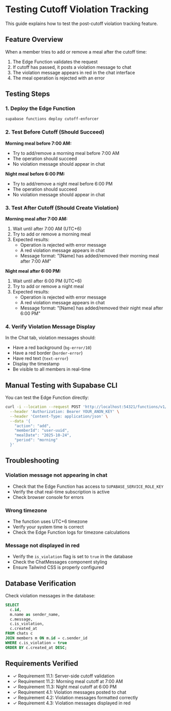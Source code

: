 # Testing Cutoff Violation Tracking

This guide explains how to test the post-cutoff violation tracking feature.

## Feature Overview

When a member tries to add or remove a meal after the cutoff time:
1. The Edge Function validates the request
2. If cutoff has passed, it posts a violation message to chat
3. The violation message appears in red in the chat interface
4. The meal operation is rejected with an error

## Testing Steps

### 1. Deploy the Edge Function

```bash
supabase functions deploy cutoff-enforcer
```

### 2. Test Before Cutoff (Should Succeed)

**Morning meal before 7:00 AM:**
- Try to add/remove a morning meal before 7:00 AM
- The operation should succeed
- No violation message should appear in chat

**Night meal before 6:00 PM:**
- Try to add/remove a night meal before 6:00 PM
- The operation should succeed
- No violation message should appear in chat

### 3. Test After Cutoff (Should Create Violation)

**Morning meal after 7:00 AM:**
1. Wait until after 7:00 AM (UTC+6)
2. Try to add or remove a morning meal
3. Expected results:
   - Operation is rejected with error message
   - A red violation message appears in chat
   - Message format: "[Name] has added/removed their morning meal after 7:00 AM"

**Night meal after 6:00 PM:**
1. Wait until after 6:00 PM (UTC+6)
2. Try to add or remove a night meal
3. Expected results:
   - Operation is rejected with error message
   - A red violation message appears in chat
   - Message format: "[Name] has added/removed their night meal after 6:00 PM"

### 4. Verify Violation Message Display

In the Chat tab, violation messages should:
- Have a red background (`bg-error/10`)
- Have a red border (`border-error`)
- Have red text (`text-error`)
- Display the timestamp
- Be visible to all members in real-time

## Manual Testing with Supabase CLI

You can test the Edge Function directly:

```bash
curl -i --location --request POST 'http://localhost:54321/functions/v1/cutoff-enforcer' \
  --header 'Authorization: Bearer YOUR_ANON_KEY' \
  --header 'Content-Type: application/json' \
  --data '{
    "action": "add",
    "memberId": "user-uuid",
    "mealDate": "2025-10-24",
    "period": "morning"
  }'
```

## Troubleshooting

### Violation message not appearing in chat
- Check that the Edge Function has access to `SUPABASE_SERVICE_ROLE_KEY`
- Verify the chat real-time subscription is active
- Check browser console for errors

### Wrong timezone
- The function uses UTC+6 timezone
- Verify your system time is correct
- Check the Edge Function logs for timezone calculations

### Message not displayed in red
- Verify the `is_violation` flag is set to `true` in the database
- Check the ChatMessages component styling
- Ensure Tailwind CSS is properly configured

## Database Verification

Check violation messages in the database:

```sql
SELECT 
  c.id,
  m.name as sender_name,
  c.message,
  c.is_violation,
  c.created_at
FROM chats c
JOIN members m ON m.id = c.sender_id
WHERE c.is_violation = true
ORDER BY c.created_at DESC;
```

## Requirements Verified

- ✓ Requirement 11.1: Server-side cutoff validation
- ✓ Requirement 11.2: Morning meal cutoff at 7:00 AM
- ✓ Requirement 11.3: Night meal cutoff at 6:00 PM
- ✓ Requirement 4.1: Violation messages posted to chat
- ✓ Requirement 4.2: Violation messages formatted correctly
- ✓ Requirement 4.3: Violation messages displayed in red
